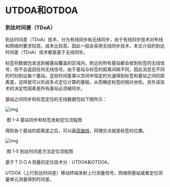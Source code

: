 # UTDOA和OTDOA

### 到达时间差（TDoA）

到达时间差（TDoA）技术，分为有线同步和无线同步，由于有线同步技术对布线和网络的要求较高，成本比较高，因此一般会采用无线同步技术，本文介绍的到达时间差（TDoA）技术都是基于无线同步。

标签将数据包发送到被基站覆盖的区域内，附近的所有基站都会收到标签的无线信号，但不会返回任何无线信号。由于基站与标签的距离间隔不同，因此消息在不同的时刻到达每个基站。这些时间差乘以空间中恒定的光速得到标签和基站之间的距离差，这样就可以形成多点定位计算的基础，从而确定标签的相对坐标。另外该技术的决定性因素是所有基站必须被同步。

基站之间同步和标签定位的无线数据包如下图所示：

![img](https://xiaomi.f.mioffice.cn/space/api/box/stream/download/asynccode/?code=NjMyMmE3YzA5YTM1MDBhMWIwMjZkNjg3MzBkNTAwMmVfUjBXY2tWbFhzdThidHlGRXk3RDB0bnV6cGx5ajg3MnRfVG9rZW46Ym94azRpSG96a0R6c0plM2p4M3dGdTlOcm5jXzE2NzQ5NjExMDE6MTY3NDk2NDcwMV9WNA)

​                                        图 1-4 基站同步和标签发射定位流程图

得到各个基站的距离差之后，可以画[双曲线](https://www.zhihu.com/search?q=双曲线&search_source=Entity&hybrid_search_source=Entity&hybrid_search_extra={"sourceType":"answer","sourceId":2274991641})，同理交点就是标签的位置。

![img](https://xiaomi.f.mioffice.cn/space/api/box/stream/download/asynccode/?code=MTEzY2YxMDUzMDc5MjM3ZGI3OWI1OGRmMDIyZWRlMjFfQVFYWXVKQ2w1OUdKeEx5VGJzQkhSbmVzVGdObUdmbzJfVG9rZW46Ym94azRIb2hlcHpPQjdlbGtwNEJmcTdkZWZnXzE2NzQ5NjExMDE6MTY3NDk2NDcwMV9WNA)

​                                              图 1-5 到达时间差方法定位流程图

基于ＴＤＯＡ测量的定位技术分：UTDOA和OTDOA。

UTDOA（上行到达时间差）移动终端发射上行测量信号，网络侧基站或者定位测量单元测量得到时间差。